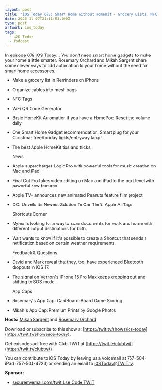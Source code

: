 ```yaml
---
layout: post
title: "iOS Today 678: Smart Home without HomeKit - Grocery Lists, NFC Tags, Wi-Fi QR Codes, HomePod Audio"
date: 2023-11-07T21:11:53.000Z
type: post
artwork: ios_today
tags:
  - iOS Today
  - Podcast
---
```

In [episode 678 iOS Today](https://twit.tv/shows/ios-today/episodes/678)...
You don't need smart home gadgets to make your home a little smarter. Rosemary Orchard and Mikah Sargent share some clever ways to add automation to your home without the need for smart home accessories.

*   Make a grocery list in Reminders on iPhone
*   Organize cables into mesh bags
*   NFC Tags
*   WiFi QR Code Generator
*   Basic HomeKit Automation if you have a HomePod: Reset the volume daily
*   One Smart Home Gadget recommendation: Smart plug for your Christmas tree/holiday lights/entryway lamp!
*   The best Apple HomeKit tips and tricks  
      
    News
*   Apple supercharges Logic Pro with powerful tools for music creation on Mac and iPad
*   Final Cut Pro takes video editing on Mac and iPad to the next level with powerful new features
*   Apple TV+ announces new animated Peanuts feature film project
*   D.C. Unveils Its Newest Solution To Car Theft: Apple AirTags  
      
    Shortcuts Corner
*   Myles is looking for a way to scan documents for work and home with different output destinations for both.
*   Walt wants to know if it's possible to create a Shortcut that sends a notification based on certain weather requirements.   
      
    Feedback & Questions
*   David and Mark reveal that they, too, have experienced Bluetooth dropouts in iOS 17.
*   The signal on Vernon's iPhone 15 Pro Max keeps dropping out and shifting to SOS mode.  
      
    App Caps
*   Rosemary's App Cap: CardBoard: Board Game Scoring
*   Mikah's App Cap: Premium Prints by Google Photos

**Hosts:** [Mikah Sargent](https://twit.tv/people/mikah-sargent) and [Rosemary Orchard](https://twit.tv/people/rosemary-orchard)

Download or subscribe to this show at [https://twit.tv/shows/ios-today](https://twit.tv/shows/ios-today).

Get episodes ad-free with Club TWiT at [https://twit.tv/clubtwit](https://twit.tv/clubtwit)

You can contribute to iOS Today by leaving us a voicemail at 757-504-iPad (757-504-4723) or sending an email to [iOSToday@TWiT.tv](mailto:iOSToday@TWiT.tv).

**Sponsor:**

*   [securemyemail.com/twit Use Code TWIT](http://securemyemail.com/twit)